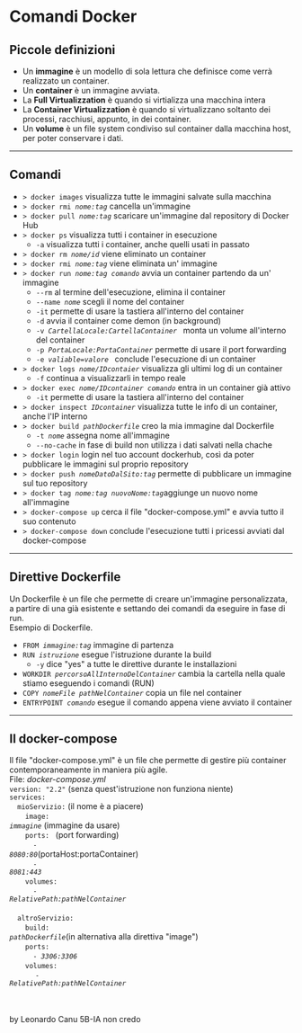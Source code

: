 # Comandi Docker 
## Piccole definizioni
- Un **immagine** è un modello di sola lettura che definisce come verrà realizzato un container.
- Un **container** è un immagine avviata.
- La **Full Virtualizzation** è quando si virtializza una macchina intera
- La **Container Virtualizzation** è quando si virtualizzano soltanto dei processi, racchiusi, appunto, in dei container.
- Un **volume** è un file system condiviso sul container dalla macchina host, per poter conservare i dati.

---

## Comandi
- <code>> docker images</code> visualizza tutte le immagini salvate sulla macchina
- <code>> docker rmi *nome:tag*</code> cancella un'immagine
- <code>> docker pull *nome:tag*</code> scaricare un'immagine dal repository di Docker Hub
- <code>> docker ps</code> visualizza tutti i container in esecuzione
    - <code>-a</code> visualizza tutti i container, anche quelli usati in passato
- <code>> docker rm *nome/id*</code>  viene eliminato un container 
- <code>> docker rmi *nome:tag*</code> viene eliminata un' immagine
- <code>> docker run *nome:tag comando*</code> avvia un container partendo da un' immagine 
    - <code>--rm</code> al termine dell'esecuzione, elimina il container 
    - <code>--name *nome*</code> scegli il nome del container
    - <code>-it</code> permette di usare la tastiera all'interno del container
    - <code>-d</code> avvia il container come demon (in background) 
    - <code>-v *CartellaLocale:CartellaContainer* </code > monta un volume all'interno del container
    - <code>-p *PortaLocale:PortaContainer*</code> permette di usare il port forwarding 
    - <code>-e *valiable=valore* </code>  conclude l'esecuzione di un container
- <code>> docker logs *nome/IDcontaier*</code> visualizza gli ultimi log di un container
    - <code>-f</code> continua a visualizzarli in tempo reale
- <code>> docker exec *nome/IDcontainer comando*</code> entra in un container già attivo
    - <code>-it</code>  permette di usare la tastiera all'interno del container
- <code>> docker inspect *IDcontainer*</code> visualizza tutte le info di un container, anche l'IP interno
- <code>> docker build *pathDockerfile*</code> creo la mia immagine dal Dockerfile
    - <code>-t *nome*</code> assegna nome all'immagine
    - <code>--no-cache</code> in fase di build non utilizza i dati salvati nella chache 
- <code>> docker login</code> login nel tuo account dockerhub, così da poter pubblicare le  immagini sul proprio repository
- <code>> docker push *nomeDatoDalSito:tag*</code> permette di pubblicare un immagine sul tuo repository
- <code>> docker tag *nome:tag nuovoNome:tag*</code>aggiunge un nuovo nome all'immagine
- <code>> docker-compose up</code> cerca il file "docker-compose.yml" e avvia tutto il suo contenuto
- <code>> docker-compose down</code> conclude l'esecuzione tutti i pricessi avviati dal docker-compose 

---

## Direttive Dockerfile
Un Dockerfile è un file che permette di creare un'immagine personalizzata, a partire di una già esistente e settando dei comandi da eseguire in fase di run.<br>
Esempio di Dockerfile.  
- <code>FROM *immagine:tag*</code>  immagine di partenza
- <code>RUN *istruzione*</code> esegue l'istruzione durante la build
    - <code>-y</code> dice "yes" a tutte le direttive durante le installazioni
- <code>WORKDIR *percorsoAllInternoDelContainer*</code> cambia la cartella nella quale stiamo eseguendo i comandi (RUN)
- <code>COPY *nomeFile pathNelContainer*</code> copia un file nel container
- <code>ENTRYPOINT *comando*</code> esegue il comando appena viene avviato il container

---

## Il docker-compose
Il file "docker-compose.yml" è un file che permette di gestire più container contemporaneamente in maniera più agile.
<br>
File: *docker-compose.yml* <br>
<code>version: "2.2"</code> (senza quest'istruzione non funziona niente) <br> 
<code>services:</code> <br>
&emsp;<code>mioServizio:</code> (il nome è a piacere) <br> 
&emsp;&emsp;<code>image: *immagine*</code> (immagine da usare) <br> 
&emsp;&emsp;<code>ports: </code> (port forwarding) <br>
&emsp;&emsp;&emsp;<code>- *8080:80*</code>(portaHost:portaContainer)<br>
&emsp;&emsp;&emsp;<code>- *8081:443*</code> <br>
&emsp;&emsp;<code>volumes:</code> <br>
&emsp;&emsp;&emsp;<code>- *RelativePath:pathNelContainer*</code> <br>  	
&emsp;<code>altroServizio:</code> <br> 
&emsp;&emsp;<code>build: *pathDockerfile*</code>(in alternativa alla direttiva "image") <br>
&emsp;&emsp;<code>ports:</code> <br>
&emsp;&emsp;&emsp;<code>- *3306:3306*</code> <br> 
&emsp;&emsp;<code>volumes:</code> <br>
&emsp;&emsp;&emsp; <code>- *RelativePath:pathNelContainer*</code>

<br><br>
by Leonardo Canu 5B-IA
non credo
